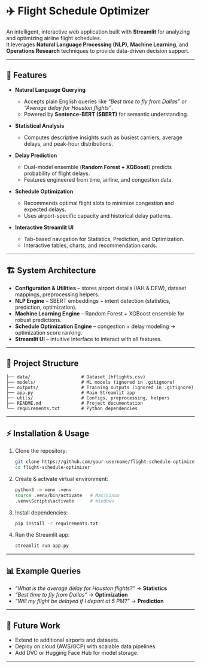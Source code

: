 # ✈️ Flight Schedule Optimizer

An intelligent, interactive web application built with **Streamlit** for analyzing and optimizing airline flight schedules.  
It leverages **Natural Language Processing (NLP)**, **Machine Learning**, and **Operations Research** techniques to provide data-driven decision support.

---

## 🚀 Features

- **Natural Language Querying**  
  - Accepts plain English queries like *“Best time to fly from Dallas”* or *“Average delay for Houston flights”*.  
  - Powered by **Sentence-BERT (SBERT)** for semantic understanding.

- **Statistical Analysis**  
  - Computes descriptive insights such as busiest carriers, average delays, and peak-hour distributions.

- **Delay Prediction**  
  - Dual-model ensemble (**Random Forest + XGBoost**) predicts probability of flight delays.  
  - Features engineered from time, airline, and congestion data.

- **Schedule Optimization**  
  - Recommends optimal flight slots to minimize congestion and expected delays.  
  - Uses airport-specific capacity and historical delay patterns.

- **Interactive Streamlit UI**  
  - Tab-based navigation for Statistics, Prediction, and Optimization.  
  - Interactive tables, charts, and recommendation cards.

---

## 🏗️ System Architecture

- **Configuration & Utilities** – stores airport details (IAH & DFW), dataset mappings, preprocessing helpers.  
- **NLP Engine** – SBERT embeddings + intent detection (statistics, prediction, optimization).  
- **Machine Learning Engine** – Random Forest + XGBoost ensemble for robust predictions.  
- **Schedule Optimization Engine** – congestion + delay modeling → optimization score ranking.  
- **Streamlit UI** – intuitive interface to interact with all features.

---

## 📂 Project Structure
```
├── data/                   # Dataset (hflights.csv)
├── models/                 # ML models (ignored in .gitignore)
├── outputs/                # Training outputs (ignored in .gitignore)
├── app.py                  # Main Streamlit app
├── utils/                  # Configs, preprocessing, helpers
├── README.md               # Project documentation
└── requirements.txt        # Python dependencies
```

---

## ⚡ Installation & Usage

1. Clone the repository:
   ```bash
   git clone https://github.com/your-username/flight-schedule-optimizer.git
   cd flight-schedule-optimizer
   ```

2. Create & activate virtual environment:
   ```bash
   python3 -m venv .venv
   source .venv/bin/activate   # Mac/Linux
   .venv\Scripts\activate      # Windows
   ```

3. Install dependencies:
   ```bash
   pip install -r requirements.txt
   ```

4. Run the Streamlit app:
   ```bash
   streamlit run app.py
   ```

---

## 📊 Example Queries
- *“What is the average delay for Houston flights?”* → **Statistics**  
- *“Best time to fly from Dallas”* → **Optimization**  
- *“Will my flight be delayed if I depart at 5 PM?”* → **Prediction**  

---

## 🔮 Future Work
- Extend to additional airports and datasets.  
- Deploy on cloud (AWS/GCP) with scalable data pipelines.  
- Add DVC or Hugging Face Hub for model storage.

---

